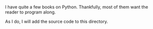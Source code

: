 I have quite a few books on Python. Thankfully, most of them want the reader to program along.

As I do, I will add the source code to this directory.
